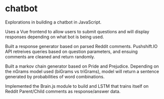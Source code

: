# chatbot
Explorations in building a chatbot in JavaScript.

Uses a Vue frontend to allow users to submit questions and will display responses depending on what bot is being used.

Built a response generator based on parsed Reddit comments. Pushshift.IO API retreives queries based on question parameters, and ensuing comments are cleaned and return randomly.

Built a markov chain generator based on Pride and Prejudice. Depending on the nGrams model used (biGrams vs triGrams), model will return a sentence generated by probabilities of word combinations.

Implemented the Brain.js module to build and LSTM that trains itself on Reddit Parent/Child comments as response/answer data. 
